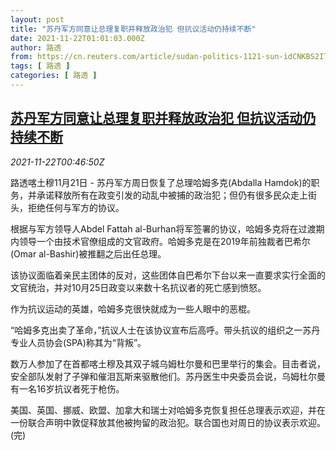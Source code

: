 ```yaml
---
layout: post
title: "苏丹军方同意让总理复职并释放政治犯 但抗议活动仍持续不断"
date: 2021-11-22T01:01:03.000Z
author: 路透
from: https://cn.reuters.com/article/sudan-politics-1121-sun-idCNKBS2I701H
tags: [ 路透 ]
categories: [ 路透 ]
---
```

<!--1637542863000-->
[苏丹军方同意让总理复职并释放政治犯 但抗议活动仍持续不断](https://cn.reuters.com/article/sudan-politics-1121-sun-idCNKBS2I701H)
------

<div>
<div><i>2021-11-22T00:46:50Z</i></div><p>路透喀土穆11月21日 - 苏丹军方周日恢复了总理哈姆多克(Abdalla Hamdok)的职务，并承诺释放所有在政变引发的动乱中被捕的政治犯；但仍有很多民众走上街头，拒绝任何与军方的协议。</p><p>根据与军方领导人Abdel Fattah al-Burhan将军签署的协议，哈姆多克将在过渡期内领导一个由技术官僚组成的文官政府。哈姆多克是在2019年前独裁者巴希尔(Omar al-Bashir)被推翻之后出任总理。</p><p>该协议面临着亲民主团体的反对，这些团体自巴希尔下台以来一直要求实行全面的文官统治，并对10月25日政变以来数十名抗议者的死亡感到愤怒。</p><p>作为抗议运动的英雄，哈姆多克很快就成为一些人眼中的恶棍。</p><p>“哈姆多克出卖了革命，”抗议人士在该协议宣布后高呼。带头抗议的组织之一苏丹专业人员协会(SPA)称其为“背叛”。</p><p>数万人参加了在首都喀土穆及其双子城乌姆杜尔曼和巴里举行的集会。目击者说，安全部队发射了子弹和催泪瓦斯来驱散他们。苏丹医生中央委员会说，乌姆杜尔曼有一名16岁抗议者死于枪伤。</p><p>美国、英国、挪威、欧盟、加拿大和瑞士对哈姆多克恢复担任总理表示欢迎，并在一份联合声明中敦促释放其他被拘留的政治犯。联合国也对周日的协议表示欢迎。(完)</p>
</div>
